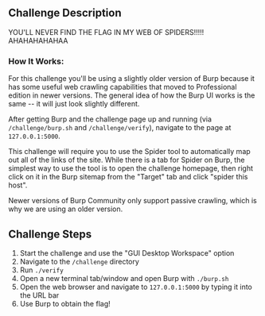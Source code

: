 ## Challenge Description
YOU'LL NEVER FIND THE FLAG IN MY WEB OF SPIDERS!!!!! AHAHAHAHAHAA

### How It Works:
For this challenge you'll be using a slightly older version of Burp because it has some useful web crawling capabilities that moved to Professional edition in newer versions. The general idea of how the Burp UI works is the same -- it will just look slightly different.

After getting Burp and the challenge page up and running (via `/challenge/burp.sh` and `/challenge/verify`), navigate to the page at `127.0.0.1:5000`.

This challenge will require you to use the Spider tool to automatically map out all of the links of the site. While there is a tab for Spider on Burp, the simplest way to use the tool is to open the challenge homepage, then right click on it in the Burp sitemap from the "Target" tab and click "spider this host". 

Newer versions of Burp Community only support passive crawling, which is why we are using an older version.

## Challenge Steps
1. Start the challenge and use the "GUI Desktop Workspace" option
2. Navigate to the `/challenge` directory
3. Run `./verify`
4. Open a new terminal tab/window and open Burp with `./burp.sh`
5. Open the web browser and navigate to `127.0.0.1:5000` by typing it into the URL bar
6. Use Burp to obtain the flag!